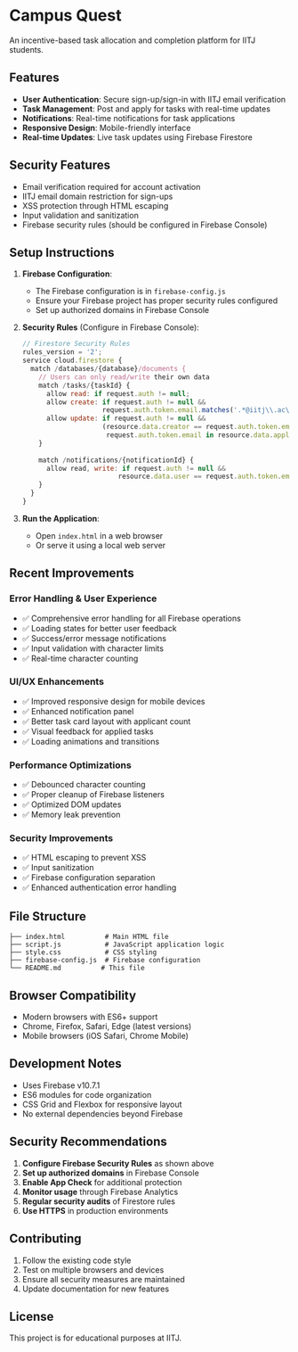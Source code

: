 # Campus Quest

An incentive-based task allocation and completion platform for IITJ students.

## Features

- **User Authentication**: Secure sign-up/sign-in with IITJ email verification
- **Task Management**: Post and apply for tasks with real-time updates
- **Notifications**: Real-time notifications for task applications
- **Responsive Design**: Mobile-friendly interface
- **Real-time Updates**: Live task updates using Firebase Firestore

## Security Features

- Email verification required for account activation
- IITJ email domain restriction for sign-ups
- XSS protection through HTML escaping
- Input validation and sanitization
- Firebase security rules (should be configured in Firebase Console)

## Setup Instructions

1. **Firebase Configuration**: 
   - The Firebase configuration is in `firebase-config.js`
   - Ensure your Firebase project has proper security rules configured
   - Set up authorized domains in Firebase Console

2. **Security Rules** (Configure in Firebase Console):
   ```javascript
   // Firestore Security Rules
   rules_version = '2';
   service cloud.firestore {
     match /databases/{database}/documents {
       // Users can only read/write their own data
       match /tasks/{taskId} {
         allow read: if request.auth != null;
         allow create: if request.auth != null && 
                       request.auth.token.email.matches('.*@iitj\\.ac\\.in$');
         allow update: if request.auth != null && 
                       (resource.data.creator == request.auth.token.email ||
                        request.auth.token.email in resource.data.applicants);
       }
       
       match /notifications/{notificationId} {
         allow read, write: if request.auth != null && 
                           resource.data.user == request.auth.token.email;
       }
     }
   }
   ```

3. **Run the Application**:
   - Open `index.html` in a web browser
   - Or serve it using a local web server

## Recent Improvements

### Error Handling & User Experience
- ✅ Comprehensive error handling for all Firebase operations
- ✅ Loading states for better user feedback
- ✅ Success/error message notifications
- ✅ Input validation with character limits
- ✅ Real-time character counting

### UI/UX Enhancements
- ✅ Improved responsive design for mobile devices
- ✅ Enhanced notification panel
- ✅ Better task card layout with applicant count
- ✅ Visual feedback for applied tasks
- ✅ Loading animations and transitions

### Performance Optimizations
- ✅ Debounced character counting
- ✅ Proper cleanup of Firebase listeners
- ✅ Optimized DOM updates
- ✅ Memory leak prevention

### Security Improvements
- ✅ HTML escaping to prevent XSS
- ✅ Input sanitization
- ✅ Firebase configuration separation
- ✅ Enhanced authentication error handling

## File Structure

```
├── index.html          # Main HTML file
├── script.js           # JavaScript application logic
├── style.css           # CSS styling
├── firebase-config.js  # Firebase configuration
└── README.md          # This file
```

## Browser Compatibility

- Modern browsers with ES6+ support
- Chrome, Firefox, Safari, Edge (latest versions)
- Mobile browsers (iOS Safari, Chrome Mobile)

## Development Notes

- Uses Firebase v10.7.1
- ES6 modules for code organization
- CSS Grid and Flexbox for responsive layout
- No external dependencies beyond Firebase

## Security Recommendations

1. **Configure Firebase Security Rules** as shown above
2. **Set up authorized domains** in Firebase Console
3. **Enable App Check** for additional protection
4. **Monitor usage** through Firebase Analytics
5. **Regular security audits** of Firestore rules
6. **Use HTTPS** in production environments

## Contributing

1. Follow the existing code style
2. Test on multiple browsers and devices
3. Ensure all security measures are maintained
4. Update documentation for new features

## License

This project is for educational purposes at IITJ.
